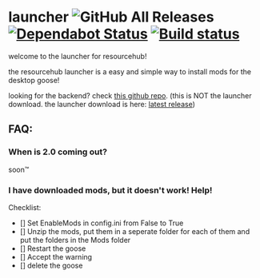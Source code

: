 # launcher ![GitHub All Releases](https://img.shields.io/github/downloads/desktopgooseunofficial/launcher/total) [![Dependabot Status](https://api.dependabot.com/badges/status?host=github&repo=DesktopGooseUnofficial/launcher)](https://dependabot.com) [![Build status](https://ci.appveyor.com/api/projects/status/q2iccrkgxriosdmd?svg=true)](https://ci.appveyor.com/project/VukAnd/launcher)

welcome to the launcher for resourcehub!

the resourcehub launcher is a easy and simple way to install mods for the desktop goose!

looking for the backend? check [this github repo](https://github.com/desktopgooseunofficial/launcher-backend). 
(this is NOT the launcher download. the launcher download is here: [latest release](https://github.com/desktopgooseunofficial/launcher/releases/latest))

## FAQ:

### When is 2.0 coming out?

soon™️

### I have downloaded mods, but it doesn't work! Help!

Checklist:
- [] Set EnableMods in config.ini from False to True
- [] Unzip the mods, put them in a seperate folder for each of them and put the folders in the Mods folder
- [] Restart the goose
- [] Accept the warning
- [] delete the goose
